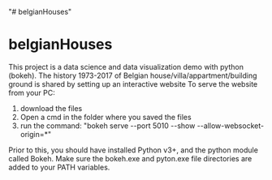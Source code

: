 "# belgianHouses" 
# belgianHouses

This project is a data science and data visualization demo with python (bokeh).
The history 1973-2017 of Belgian house/villa/appartment/building ground is shared by setting up an interactive website
To serve the website from your PC: 
1. download the files
2. Open a cmd in the folder where you saved the files
3. run the command: "bokeh serve --port 5010 --show --allow-websocket-origin=*"

Prior to this, you should have installed Python v3+, and the python module called Bokeh. Make sure the bokeh.exe and pyton.exe file directories are added to your PATH variables.
